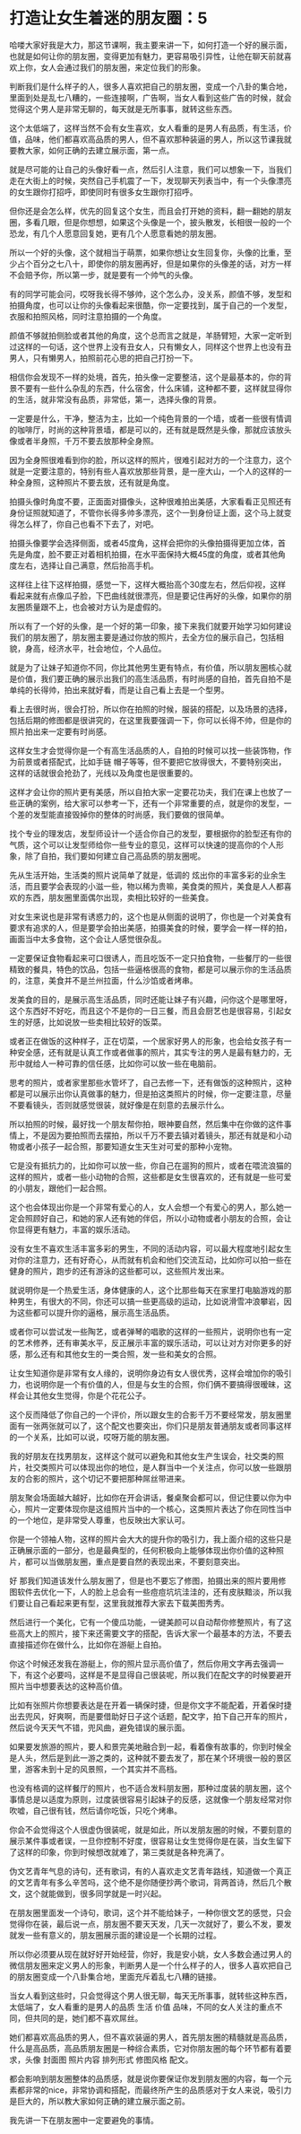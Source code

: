 # 打造让女生着迷的朋友圈：5

哈喽大家好我是大力，那这节课啊，我主要来讲一下，如何打造一个好的展示面，也就是如何让你的朋友圈，变得更加有魅力，更容易吸引异性，让他在聊天前就喜欢上你，女人会通过我们的朋友圈，来定位我们的形象。

判断我们是什么样子的人，很多人喜欢把自己的朋友圈，变成一个八卦的集合地，里面到处是乱七八糟的，一些连接啊，广告啊，当女人看到这些广告的时候，就会觉得这个男人是非常无聊的，每天就是无所事事，就转这些东西。

这个太低端了，这样当然不会有女生喜欢，女人看重的是男人有品质，有生活，价值，品味，他们都喜欢高品质的男人，但不喜欢那种装逼的男人，所以这节课我就要教大家，如何正确的去建立展示面，第一点。

就是尽可能的让自己的头像好看一点，然后引人注意，我们可以想象一下，当我们走在大街上的时候，突然自己手机震了一下，发现聊天列表当中，有一个头像漂亮的女生跟你打招呼，即使同时有很多女生跟你打招呼。

但你还是会怎么样，优先的回复这个女生，而且会打开她的资料，翻一翻她的朋友圈，多看几眼，但是你想想，如果这个头像是一个，披头散发，长相很一般的一个恐龙，有几个人愿意回复她，更有几个人愿意看她的朋友圈。

所以一个好的头像，这个就相当于萌票，如果你想让女生回复你，头像的比重，至少占个百分之七八十，即使你的朋友圈再好，但是如果你的头像差的话，对方一样不会赔予你，所以第一步，就是要有一个帅气的头像。

有的同学可能会问，哎呀我长得不够帅，这个怎么办，没关系，颜值不够，发型和拍摄角度，也可以让你的头像看起来很酷，你一定要找到，属于自己的一个发型，衣服和拍照风格，同时注意拍摄的一个角度。

颜值不够就拍侧脸或者其他的角度，这个总而言之就是，羊肠臂短，大家一定听到过这样的一句话，这个世界上没有丑女人，只有懒女人，同样这个世界上也没有丑男人，只有懒男人，拍照前花心思的把自己打扮一下。

相信你会发现不一样的处境，首先，拍头像一定要整洁，这个是最基本的，你的背景不要有一些什么杂乱的东西，什么宿舍，什么床铺，这种都不要，这样就显得你的生活，就非常没有品质，非常低，第一，选择头像的背景。

一定要是什么，干净，整洁为主，比如一个纯色背景的一个墙，或者一些很有情调的咖啡厅，时尚的这种背景墙，都是可以的，还有就是既然是头像，那就应该放头像或者半身照，千万不要去放那种全身照。

因为全身照很难看到你的脸，所以这样的照片，很难引起对方的一个注意力，这个就是一定要注意的，特别有些人喜欢放那些背景，是一座大山，一个人的这样的一种全身照，这种照片不要去放，还有就是角度。

拍摄头像时角度不要，正面面对摄像头，这种很难拍出美感，大家看看正见照还有身份证照就知道了，不管你长得多帅多漂亮，这个一到身份证上面，这个马上就变得怎么样了，你自己也看不下去了，对吧。

拍摄头像要学会选择侧面，或者45度角，这样会把你的头像拍摄得更加立体，首先是角度，脸不要正对着相机拍摄，在水平面保持大概45度的角度，或者其他角度左右，选择让自己满意，然后抬高手机。

这样往上往下这样拍摄，感觉一下，这样大概抬高个30度左右，然后仰视，这样看起来就有点像瓜子脸，下巴曲线就很漂亮，但是要记住再好的头像，如果你的朋友圈质量跟不上，也会被对方认为是虚假的。

所以有了一个好的头像，是一个好的第一印象，接下来我们就要开始学习如何建设我们的朋友圈了，朋友圈主要是通过你放的照片，去全方位的展示自己，包括相貌，身高，经济水平，社会地位，个人品位。

就是为了让妹子知道你不同，你比其他男生更有特点，有价值，所以朋友圈核心就是价值，我们要正确的展示出我们的高生活品质，有时尚感的自拍，首先自拍不是单纯的长得帅，拍出来就好看，而是让自己看上去是一个型男。

看上去很时尚，很会打扮，所以你在拍照的时候，服装的搭配，以及场景的选择，包括后期的修图都是很讲究的，在这里我要强调一下，你可以长得不帅，但是你的照片拍出来一定要有时尚感。

这样女生才会觉得你是一个有高生活品质的人，自拍的时候可以找一些装饰物，作为前景或者搭配式，比如手链 帽子等等，但不要把它放得很大，不要特别突出，这样的话就很会抢劲了，光线以及角度也是很重要的。

这样才会让你的照片更有美感，所以自拍大家一定要花功夫，我们在课上也放了一些正确的案例，给大家可以参考一下，还有一个非常重要的点，就是你的发型，一个差的发型能直接毁掉你的整体的时尚感，我们要做的很简单。

找个专业的理发店，发型师设计一个适合你自己的发型，要根据你的脸型还有你的气质，这个可以让发型师给你一些专业的意见，这样可以快速的提高你的个人形象，除了自拍，我们要如何建立自己高品质的朋友圈呢。

先从生活开始，生活类的照片说简单了就是，低调的 炫出你的丰富多彩的业余生活，而且要学会表现的小滋一些，物以稀为贵嘛，美食类的照片，美食是人人都喜欢的东西，朋友圈里面偶尔出现，卖相比较好的一些美食。

对女生来说也是非常有诱惑力的，这个也是从侧面的说明了，你也是一个对美食有要求有追求的人，但是要学会拍出美感，拍摄美食的时候，要学会一样一样的拍，画面当中太多食物，这个会让人感觉很杂乱。

一定要保证食物看起来可口很诱人，而且吃饭不一定只拍食物，一些餐厅的一些很精致的餐具，特色的饮品，包括一些逼格很高的食物，都是可以展示你的生活品质的，注意，美食并不是兰州拉面，什么沙馅或者烤串。

发美食的目的，是展示高生活品质，同时还能让妹子有兴趣，问你这个是哪里呀，这个东西好不好吃，而且这个不是你的一日三餐，而且会厨艺也是很容易，引起女生的好感，比如说放一些卖相比较好的饭菜。

或者正在做饭的这种样子，正在切菜，一个居家好男人的形象，也会给女孩子有一种安全感，还有就是认真工作或者做事的照片，其实专注的男人是最有魅力的，无形中就给人一种可靠的信任感，比如你可以放一些在电脑前。

思考的照片，或者家里那些水管坏了，自己去修一下，还有做饭的这种照片，这种都是可以展示出你认真做事的魅力，但是拍这类照片的时候，你一定要注意，尽量不要看镜头，否则就感觉很装，就好像是在刻意的去展示什么。

所以拍照的时候，最好找一个朋友帮你拍，眼神要自然，然后集中在你做的这件事情上，不是因为要拍照而去摆拍，所以千万不要去镇对着镜头，那还有就是和小动物或者小孩子一起合照，那要知道女生天生对可爱的那种小宠物。

它是没有抵抗力的，比如你可以放一些，你自己在遛狗的照片，或者在喂流浪猫的这样的照片，或者一些小动物的合照，这些都是女生很喜欢的，还有就是一些可爱的小朋友，跟他们一起合照。

这个也会体现出你是一个非常有爱心的人，女人会想一个有爱心的男人，那么她一定会照顾好自己，和她的家人还有她的伴侣，所以小动物或者小朋友的合照，会让你显得更有魅力，丰富的娱乐活动。

没有女生不喜欢生活丰富多彩的男生，不同的活动内容，可以最大程度地引起女生对你的注意力，还有好奇心，从而就有机会和他们交流互动，比如你可以拍一些在健身的照片，跑步的还有游泳的这些都可以，这些照片发出来。

就说明你是一个热爱生活，身体健康的人，这个比那些每天在家里打电脑游戏的那种男生，有很大的不同，你还可以搞一些更高级的运动，比如说滑雪冲浪攀岩，因为这些都可以提升你的逼格，展示高生活品质。

或者你可以尝试发一些陶艺，或者弹琴的唱歌的这样的一些照片，说明你也有一定的艺术修养，还有审美水平，反正展示丰富的娱乐活动，可以让对方对你更多的好感，那么还有和其他女生的一类合照，发一些和美女的合照。

让女生知道你是非常有女人缘的，说明你身边有女人很优秀，这样会增加你的吸引力，也说明你是一个有价值的人，但是与女生的合照，你们俩不要搞得很暧昧，这样会让其他女生觉得，你是个花花公子。

这个反而降低了你自己的一个评价，所以跟女生的合影千万不要经常发，朋友圈里面有一张两张就可以了，这个配文也要突出，你们只是朋友普通朋友或者同事这样的一个关系，比如可以说，哎呀万能的朋友圈。

我的好朋友在找男朋友，这样这个就可以避免和其他女生产生误会，社交类的照片，社交类照片可以体现出你的地位，是人群当中一个关注点，你可以放一些跟朋友的合影的照片，这个切记不要把那种屌丝带进来。

朋友聚会场面越大越好，比如你在开会讲话，餐桌聚会都可以，但记住要以你为中心，照片一定要体现你是这组照片当中的一个核心，这类照片表达了你在同性当中的一个地位，是非常受人尊重，也反映出大家认可。

你是一个领袖人物，这样的照片会大大的提升你的吸引力，我上面介绍的这些只是正确展示面的一部分，也是最典型的，任何积极向上能够体现出你价值的这种照片，都可以当做朋友圈，重点是要自然的表现出来，不要刻意突出。

好 那我们知道该发什么朋友圈了，但是也不要忘了修图，拍摄出来的照片要用修图软件去优化一下，人的脸上总会有一些痘痘坑坑洼洼的，还有皮肤黯淡，所以我们要让自己看起来更有型，这里我就推荐大家去下载美图秀秀。

然后进行一个美化，它有一个傻瓜功能，一键美颜可以自动帮你修整照片，有了这些高大上的照片，接下来还需要文字的搭配，告诉大家一个最基本的方法，不要去直接描述你在做什么，比如你在游艇上自拍。

你这个时候还发我在游艇上，你的照片显示高价值了，然后你用文字再去强调一下，有这个必要吗，这样是不是显得自己很装呢，所以我们在配文字的时候要避开照片当中想要表达的这种高价值。

比如有张照片你想要表达是在开着一辆保时捷，但是你文字不能配着，开着保时捷出去兜风，好爽啊，而是要借助好日子这个话题，配文字，拍下自己开车的照片，然后说今天天气不错，兜风曲，避免错误的展示面。

如果要发旅游的照片，要人和景完美地融合到一起，看着像有故事的，你到时候全是人头，然后是到此一游之类的，这种就不要去发了，那在某个环境很一般的景区里，游客未到十足的风景照，一个其实并不高档。

也没有格调的这样餐厅的照片，也不适合发料朋友圈，那种过度装的朋友圈，这个事情总是以适度为原则，过度装很容易引起妹子的反感，这就像一个朋友经常对你吹嘘，自己很有钱，然后请你吃饭，只吃个烤串。

你会不会觉得这个人很虚伪很装呢，就是如此，所以发朋友圈的时候，不要刻意的展示某件事或者误，一旦你控制不好度，很容易让女生觉得你是在装，当女生留下了这样的印象，你到时候想改就难了，第三类就是各种充满了。

伪文艺青年气息的诗句，还有歌词，有的人喜欢走文艺青年路线，知道做一个真正的文艺青年有多么辛苦吗，这个绝不是你随便抄两个歌词，背两首诗，然后几个散文，这个就能做到，很多同学就是一时兴起。

在朋友圈里面发一个诗句，歌词，这个并不能给妹子，一种你很文艺的感觉，只会觉得你在装，最后说一点，朋友圈不要天天发，几天一次就好了，要么不发，要发就发一些有意义的，朋友圈展示面的建设是一个长期的过程。

所以你必须要从现在就好好开始经营，你好，我是安小姚，女人多数会通过男人的微信朋友圈来定义男人的形象，判断男人是一个什么样子的人，很多人喜欢把自己的朋友圈变成一个八卦集合地，里面充斥着乱七八糟的链接。

当女人看到这些时，只会觉得这个男人很无聊，每天无所事事，就转些这种东西，太低端了，女人看重的是男人的品质 生活 价值 品味，不同的女人关注的重点不同，但共同的是，她们都不喜欢屌丝。

她们都喜欢高品质的男人，但不喜欢装逼的男人，首先朋友圈的精髓就是高品质，什么是高品质，高品质朋友圈是一种综合素质，它对你朋友圈的每个环节都有着要求，头像 封面图 照片内容 排列形式 修图风格 配文。

都会影响到朋友圈整体的品质感，就是说你要保证你发到朋友圈的内容，每一个元素都非常的nice，非常协调和搭配，而最终所产生的品质感对于女人来说，吸引力是巨大的，所以教大家如何正确的建立展示面之前。

我先讲一下在朋友圈中一定要避免的事情。